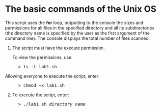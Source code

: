 # The basic commands of the Unix OS

This script uses the **for** loop, outputting to the console the sizes and permissions for all files
in the specified directory and all its subdirectories (the directory name is specified by the user
as the first argument of the command line). The console displays the total number of files scanned.

1. The script must have the execute permission.                                              
                                                                                              
   To view the permissions, use:                                                 
<pre>
     > ls -l lab1.sh
</pre>
                                                                                            
   Allowing everyone to execute the script, enter:
<pre>
     > chmod +x lab1.sh
</pre>

2. To execute the script, enter:
<pre>
     > ./lab1.sh <i>directory_name</i>
</pre>
